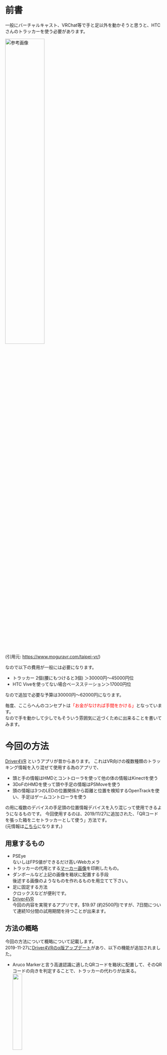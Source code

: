 ﻿# 前書
一般にバーチャルキャスト、VRChat等で手と足以外を動かそうと思うと、HTCさんのトラッカーを使う必要があります。

<img src="https://www.moguravr.com/wp-content/uploads/2017/02/201702011112078000-1.jpg" width="50%" alt="参考画像"/>

(引用元: https://www.moguravr.com/taipei-vr/)

なので以下の費用が一般には必要になります。

* トラッカー 2個(腰にもつけると3個) ＞30000円～45000円位
* HTC Viveを使ってない場合ベースステーション＞17000円位

なので追加で必要な予算は30000円～62000円になります。

毎度、ここらへんのコンセプトは<span style="color: red;">「お金がなければ手間をかける」</span>となっています。<br>
なので手を動かして少しでもそういう雰囲気に近づくために出来ることを書いてみます。


# 今回の方法

[Driver4VR](https://www.driver4vr.com/) というアプリが昔からあります。
これはVR向けの複数種類のトラッキング情報を入り混ぜて使用する為のアプリで、
* 頭と手の情報はHMDとコントローラを使って他の体の情報はKinectを使う
* 3DoFのHMDを使って頭や手足の情報はPSMoveを使う
* 頭の情報は3つのLEDの位置関係から距離と位置を検知するOpenTrackを使い、手足はゲームコントローラを使う

の用に複数のデバイスの手足頭の位置情報デバイスを入り混じって使用できるようになるものです。
今回使用するのは、2019/11/27に追加された、「QRコードを張った箱をニセトラッカーとして使う」方法です。<br>
(元情報は[こちら](https://www.driver4vr.com/forums/topic/driver4vr-body-tracking-with-camera-markers-alpha-relase-1/)になります。)

## 用意するもの
* PSEye<br>
  ないしはFPS値ができるだけ高いWebカメラ
* トラッカーの代用とする[マーカー画像](https://www.driver4vr.com/files/Driver4VR%20Markers-Alpha1.pdf)を印刷したもの。
* ダンボールなど上記の画像を箱状に配置する手段<br>
後述する画像のようなものを作れるものを用立てて下さい。
* 足に固定する方法<br>
クロックスなどが便利です。
* [Driver4VR](https://www.driver4vr.com/) <br>今回の内容を実現するアプリです。$19.97 (約2500円)ですが、7日間について連続10分間の試用期間を持つことが出来ます。

## 方法の概略

今回の方法について概略について記載します。<br>
2019-11-27に[Driver4VRのα版アップデート](https://www.driver4vr.com/forums/topic/driver4vr-body-tracking-with-camera-markers-alpha-relase-1/)があり、以下の機能が追加されました。
* Aruco Markerと言う高速認識に適したQRコードを箱状に配置して、そのQRコードの向きを判定することで、トラッカーの代わりが出来る。<br>
  <img src="https://bmimg.nicovideo.jp/image/ch2636926/241815/19703aa6985cbe6d2c9cae6aef8d836fb5f9a7b7.jpg" width="25%">
* トラッカーを撮影するカメラが1つ必要でそれがあれば場所を特定することが出来る。<br>
カメラの性能が必要で、出来れば60fpsで撮影可能なものが必要なのですが、恐らく一番安価で入手可能な60fps出すことが出来るWebカメラが中古のPSEyeになります。<br>基本的に中古のPSEyeは現在1500円～3000円位で買うことが出来ます。
* 
